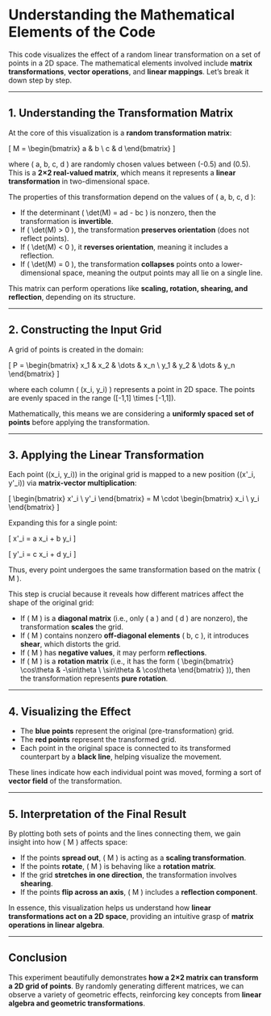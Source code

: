 # Understanding the Mathematical Elements of the Code

This code visualizes the effect of a random linear transformation on a set of points in a 2D space. The mathematical elements involved include **matrix transformations**, **vector operations**, and **linear mappings**. Let’s break it down step by step.

---

## **1. Understanding the Transformation Matrix**
At the core of this visualization is a **random transformation matrix**:

\[ M = \begin{bmatrix} a & b \\ c & d \end{bmatrix} \]

where \( a, b, c, d \) are randomly chosen values between \(-0.5\) and \(0.5\). This is a **2×2 real-valued matrix**, which means it represents a **linear transformation** in two-dimensional space. 

The properties of this transformation depend on the values of \( a, b, c, d \):

- If the determinant \( \det(M) = ad - bc \) is nonzero, then the transformation is **invertible**.
- If \( \det(M) > 0 \), the transformation **preserves orientation** (does not reflect points).
- If \( \det(M) < 0 \), it **reverses orientation**, meaning it includes a reflection.
- If \( \det(M) = 0 \), the transformation **collapses** points onto a lower-dimensional space, meaning the output points may all lie on a single line.

This matrix can perform operations like **scaling, rotation, shearing, and reflection**, depending on its structure.

---

## **2. Constructing the Input Grid**
A grid of points is created in the domain:

\[
P = \begin{bmatrix} x_1 & x_2 & \dots & x_n \\ y_1 & y_2 & \dots & y_n \end{bmatrix}
\]

where each column \( (x_i, y_i) \) represents a point in 2D space. The points are evenly spaced in the range \([-1,1] \times [-1,1]\).

Mathematically, this means we are considering a **uniformly spaced set of points** before applying the transformation.

---

## **3. Applying the Linear Transformation**
Each point \((x_i, y_i)\) in the original grid is mapped to a new position \((x'_i, y'_i)\) via **matrix-vector multiplication**:

\[
\begin{bmatrix} x'_i \\ y'_i \end{bmatrix} = M \cdot \begin{bmatrix} x_i \\ y_i \end{bmatrix}
\]

Expanding this for a single point:

\[
x'_i = a x_i + b y_i
\]

\[
y'_i = c x_i + d y_i
\]

Thus, every point undergoes the same transformation based on the matrix \( M \).

This step is crucial because it reveals how different matrices affect the shape of the original grid:

- If \( M \) is a **diagonal matrix** (i.e., only \( a \) and \( d \) are nonzero), the transformation **scales** the grid.
- If \( M \) contains nonzero **off-diagonal elements** \( b, c \), it introduces **shear**, which distorts the grid.
- If \( M \) has **negative values**, it may perform **reflections**.
- If \( M \) is a **rotation matrix** (i.e., it has the form \( \begin{bmatrix} \cos\theta & -\sin\theta \\ \sin\theta & \cos\theta \end{bmatrix} \)), then the transformation represents **pure rotation**.

---

## **4. Visualizing the Effect**
- The **blue points** represent the original (pre-transformation) grid.
- The **red points** represent the transformed grid.
- Each point in the original space is connected to its transformed counterpart by a **black line**, helping visualize the movement.

These lines indicate how each individual point was moved, forming a sort of **vector field** of the transformation.

---

## **5. Interpretation of the Final Result**
By plotting both sets of points and the lines connecting them, we gain insight into how \( M \) affects space:

- If the points **spread out**, \( M \) is acting as a **scaling transformation**.
- If the points **rotate**, \( M \) is behaving like a **rotation matrix**.
- If the grid **stretches in one direction**, the transformation involves **shearing**.
- If the points **flip across an axis**, \( M \) includes a **reflection component**.

In essence, this visualization helps us understand how **linear transformations act on a 2D space**, providing an intuitive grasp of **matrix operations in linear algebra**.

---

## **Conclusion**
This experiment beautifully demonstrates **how a 2×2 matrix can transform a 2D grid of points**. By randomly generating different matrices, we can observe a variety of geometric effects, reinforcing key concepts from **linear algebra and geometric transformations**.
